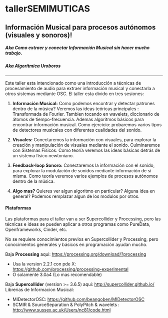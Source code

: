 tallerSEMIMUTICAS
=================

## Información Musical para procesos autónomos (visuales y sonoros)!
##### Aka Como extraer y conectar Información Musical sin hacer mucho trabajo.
##### Aka Algoritmica Uroboros
___

Este taller esta intencionado como una introducción a técnicas de procesamiento de audio para extraer información musical y conectarla a otros sistemas mediante OSC.
El taller esta divido en tres sesiones:

1. **Información Musical:** Como podemos encontrar y detectar patrones dentro de la música? Veremos las ideas teóricas principales : Transformada de Fourier.
Tambien tocando en wavelets, diccionario de átomos de tiempo-frecuencia. Ademas algoritmos básicos para encontrar información musical. Como ejercicio: probaremos varios tipos de detectores musicales con diferentes cualidades del sonido. 

2. **Visuales:** Conectaremos la información con visuales, para explorar la creación y manipulación de visuales mediante el sonido. Culminaremos con Sistemas Físicos. Como teoría veremos las ideas básicas detrás de un sistema físico newtoniano.

3. **Feedback-loop Sonoro:** Conectaremos la información con el sonido, para explorar la modulación de sonidos mediante información de si misma. Como teoría veremos varios ejemplos de procesos autónomos dentro de la música.

4. **Algo mas?** Quieres ver algun algoritmo en particular? Alguna idea en general? Podemos remplazar algun de los modulos por otros. 

#### Plataformas

Las plataformas para el taller van a ser Supercollider y Processing, pero las técnicas e ideas se pueden aplicar a otros programas como PureData, Openframeworks, Cinder, etc.

No se requiere conocimientos previos en Supercollider y Processing, pero conocimientos generales y básicos en programación ayudan mucho.

Baja **Processing** aqui: https://processing.org/download/?processing
* Usa la version 2.2.1 con pde X: https://github.com/processing/processing-experimental
* O solamente 3.0a4 (Lo mas recomendable)

Baja **Supercollider** (version >= 3.6.5) aqui: http://supercollider.github.io/
Librerias de Informacion Musical:
* MIDetectorOSC: https://github.com/beangoben/MIDetectorOSC
* SCMIR & SourceSeparation & PolyPitch & wavelets : http://www.sussex.ac.uk/Users/nc81/code.html 




  
